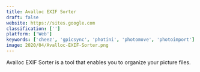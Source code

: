 ```yaml
---
title: Avalloc EXIF Sorter
draft: false 
website: https://sites.google.com
classification: ['']
platform: ['Web']
keywords: ['cheez', 'gpicsync', 'photini', 'photomove', 'photoimport']
image: 2020/04/Avalloc-EXIF-Sorter.png
---
```

Avalloc EXIF Sorter is a tool that enables you to organize your picture files.